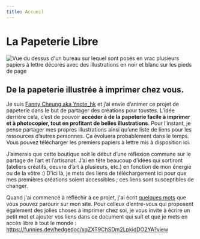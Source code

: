```yaml
---
title: Accueil
---
```

# La Papeterie Libre

![Vue du dessus d'un bureau sur lequel sont posés en vrac plusieurs papiers à lettre décorés avec des illustrations en noir et blanc sur les pieds de page](https://la-papeterie-libre.fr/assets/images/web/papier-3--small.jpg)

##  De la papeterie illustrée à imprimer chez vous. 

Je suis [Fanny Cheung aka Ynote_hk](https://ynote.hk) et j’ai envie d’animer ce projet de papeterie dans le but de partager des créations pour toustes. L’idée derrière cela, c’est de pouvoir **accéder à de la papeterie facile à imprimer et à photocopier, tout en profitant de belles illustrations**. Pour l’instant, je pense partager mes propres illustrations ainsi qu’une liste de liens pour les ressources d’autres personnes. Ça évoluera probablement dans le temps. Vous pouvez télécharger les premiers papiers à lettre mis à disposition ici. 

J’aimerais que cette boutique soit le début d’une réflexion commune sur le partage de l’art et l’artisanat. J’ai en tête beaucoup d’idées qui sortiront (ateliers créatifs, oeuvre d’art à plusieurs, etc.) en fonction de mon énergie ou de la vôtre :) D'ici là, je mets des liens de téléchargement ici pour que mes premières créations soient accessibles ; ces liens sont susceptibles de changer. 

Quand j'ai commencé à réfléchir à ce projet, j'ai écrit [quelques mots](https://ynote.hk/mots/processus-de-creation/papier-a-lettre-et-gribouillis.html) que vous pouvez parourir sur mon site. Pour celleux d’entre-vous qui proposent également des jolies choses à imprimer chez soi, je vous invite à écrire un petit mot et ajouter vos liens dans ce document qui suit et que je mets en accès libre à tout le monde : https://funnies.dev/hedgedoc/xqZXT9ChSDm2LpkidDO2YA?view